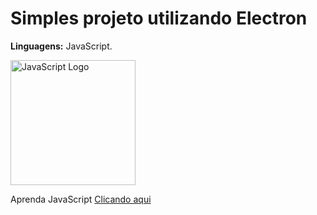 # Simples projeto utilizando Electron

<b>Linguagens:</b> JavaScript.


<img style="width: 200px;" src="https://upload.wikimedia.org/wikipedia/commons/thumb/9/99/Unofficial_JavaScript_logo_2.svg/2048px-Unofficial_JavaScript_logo_2.svg.png" alt="JavaScript Logo">

Aprenda JavaScript <a target="_blank" href="https://www.w3schools.com/js/">Clicando aqui</a>
